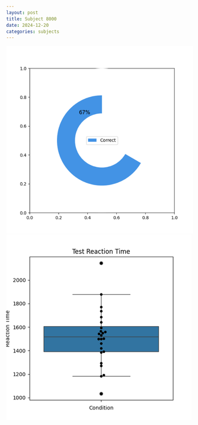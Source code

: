 ```yaml
---
layout: post
title: Subject 8000
date: 2024-12-20
categories: subjects
---
```


![](data/8000/run-24/8000_FN_acc_test.png)
![](data/8000/run-24/8000_FN_rt.png)

